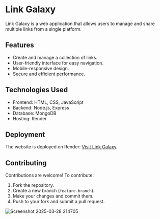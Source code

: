 # Link Galaxy

Link Galaxy is a web application that allows users to manage and share multiple links from a single platform.

## Features
- Create and manage a collection of links.
- User-friendly interface for easy navigation.
- Mobile-responsive design.
- Secure and efficient performance.

## Technologies Used
- Frontend: HTML, CSS, JavaScript
- Backend: Node.js, Express
- Database: MongoDB
- Hosting: Render

## Deployment
The website is deployed on Render:
[Visit Link Galaxy](https://link-galaxy.onrender.com/Home)

## Contributing
Contributions are welcome! To contribute:
1. Fork the repository.
2. Create a new branch (`feature-branch`).
3. Make your changes and commit them.
4. Push to your fork and submit a pull request.

![Screenshot 2025-03-28 214705](https://github.com/user-attachments/assets/2d3fd066-5429-450d-a787-8cd362d94b7a)







